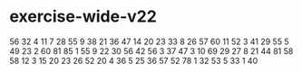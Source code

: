 # exercise-wide-v22
56
32
4
11
7
28
55
9
38
21
36
47
14
20
23
33
8
26
57
60
11
52
3
41
29
55
5
49
23
2
60
81
85
1
55
9
22
30
56
42
56
3
37
47
3
10
69
29
27
8
21
44
81
58
58
12
3
15
20
23
26
52
20
4
36
5
25
36
57
52
78
1
32
53
5
33
1
40
